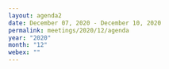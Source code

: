 ```yaml
---
layout: agenda2
date: December 07, 2020 - December 10, 2020
permalink: meetings/2020/12/agenda
year: "2020"
month: "12"
webex: ""
---
```


